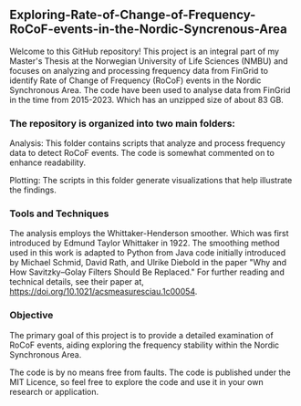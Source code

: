 ## Exploring-Rate-of-Change-of-Frequency-RoCoF-events-in-the-Nordic-Syncrenous-Area

Welcome to this GitHub repository! 
This project is an integral part of my Master's Thesis at the Norwegian University of Life Sciences (NMBU) and focuses on analyzing and processing frequency data from FinGrid to identify Rate of Change of Frequency (RoCoF) events in the Nordic Synchronous Area. The code have been used to analyse data from FinGrid in the time from 2015-2023. Which has an unzipped size of about 83 GB.

### The repository is organized into two main folders:

Analysis: This folder contains scripts that analyze and process frequency data to detect RoCoF events. The code is somewhat commented on to enhance readability.

Plotting: The scripts in this folder generate visualizations that help illustrate the findings.

### Tools and Techniques

The analysis employs the Whittaker-Henderson smoother. Which was first introduced by Edmund Taylor Whittaker in 1922. The smoothing method used in this work is adapted to Python from Java code initially introduced by Michael Schmid, David Rath, and Ulrike Diebold in the paper "Why and How Savitzky–Golay Filters Should Be Replaced." For further reading and technical details, see their paper at, https://doi.org/10.1021/acsmeasuresciau.1c00054.

### Objective

The primary goal of this project is to provide a detailed examination of RoCoF events, aiding exploring the frequency stability within the Nordic Synchronous Area.

The code is by no means free from faults. The code is published under the MIT Licence, so feel free to explore the code and use it in your own research or application.
